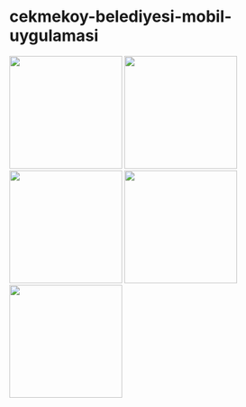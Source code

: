 # cekmekoy-belediyesi-mobil-uygulamasi

<p float="left">
<img src="https://user-images.githubusercontent.com/45149807/196685649-60ea5f2f-12c8-4755-a7e8-fb6bfeb00d90.jpg" width="200" />
<img src="https://user-images.githubusercontent.com/45149807/196685818-e85c7555-2022-4fda-a240-2195f13b1dbc.jpg" width="200" />
<img src="https://user-images.githubusercontent.com/45149807/196685821-0db5f3d5-e345-4ac0-932d-6d3a419176a8.jpg" width="200" />
<img src="https://user-images.githubusercontent.com/45149807/196685824-53e9ad55-db7a-4c90-940a-b1f85dff22d6.jpg" width="200" />
<img src="https://user-images.githubusercontent.com/45149807/196685830-6c3f0881-1c2a-49a2-871e-acbadb07794e.jpg" width="200" />
</p>


